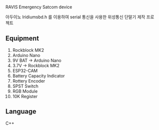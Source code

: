  RAVIS
 Emergency Satcom device

아두이노 Iridiumsbd.h 를 이용하여
serial 통신을 사용한 위성통신 단말기 제작 프로젝트
 



Equipment
-
1.   Rockblock MK2
2.   Arduino Nano
3.   9V BAT -> Arduino Nano
4.   3.7V -> Rockblock MK2
5.   ESP32-CAM
6.   Battery Capacity Indicator
7.   Rottery Encoder
8.   SPST Switch
9.   RGB Module
10. 10K Register

Language
-
C++<br/>







